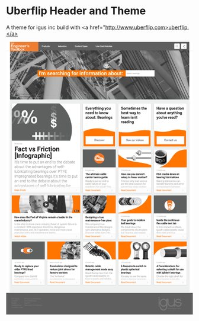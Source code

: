# Uberflip Header and Theme

A theme for igus inc build with <a href="http://www.uberflip.com>uberflip.</a>

<a href="http://toolbox.igus.com/"><img src="new_design.jpg"></a>
